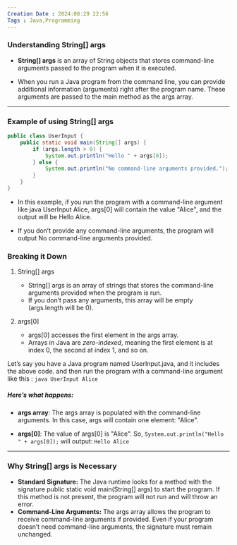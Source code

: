 ```yaml
---
Creation Date : 2024:08:29 22:56
Tags : Java,Programming
---
```

### Understanding String[] args

- **String[] args** is an array of String objects that stores command-line arguments passed to the program when it is executed.

- When you run a Java program from the command line, you can provide additional information (arguments) right after the program name. These arguments are passed to the main method as the args array.

---

### Example of using String[] args

```java
public class UserInput {
    public static void main(String[] args) {
        if (args.length > 0) {
            System.out.println("Hello " + args[0]);
        } else {
            System.out.println("No command-line arguments provided.");
        }
    }
}
```

- In this example, if you run the program with a command-line argument like java UserInput Alice, args[0] will contain the value "Alice", and the output will be Hello Alice.

- If you don’t provide any command-line arguments, the program will output No command-line arguments provided.

### Breaking it Down

1. String[] args
	- String[] args is an array of strings that stores the command-line arguments provided when the program is run.
	- If you don’t pass any arguments, this array will be empty (args.length will be 0).

2. args[0]
	- args[0] accesses the first element in the args array.
	- Arrays in Java are *zero-indexed*, meaning the first element is at index 0, the second at index 1, and so on.

Let’s say you have a Java program named UserInput.java, and it includes the above code. and then run the program with a command-line argument like this : `java UserInput Alice`

##### Here’s what happens:
- **args array**:  The args array is populated with the command-line arguments. In this case, args will contain one element: "Alice".

- **args[0]**: The value of args[0] is "Alice". So, `System.out.println("Hello " + args[0]);` will output: `Hello Alice`

---

### Why String[] args is Necessary

- **Standard Signature:** The Java runtime looks for a method with the signature public static void main(String[] args) to start the program. If this method is not present, the program will not run and will throw an error.
- **Command-Line Arguments:** The args array allows the program to receive command-line arguments if provided. Even if your program doesn’t need command-line arguments, the signature must remain unchanged.